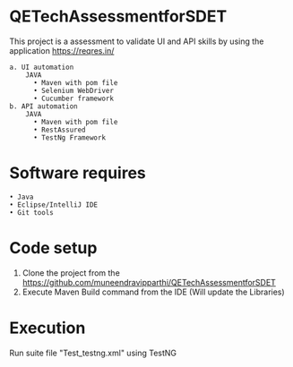 # QETechAssessmentforSDET

This project is a assessment to validate UI and API skills by using the application https://reqres.in/

    a. UI automation
        JAVA
          • Maven with pom file
          • Selenium WebDriver
          • Cucumber framework
    b. API automation
        JAVA
          • Maven with pom file
          • RestAssured
          • TestNg Framework

# Software requires

    • Java
    • Eclipse/IntelliJ IDE
    • Git tools 

# Code setup

  1. Clone the project from the https://github.com/muneendravipparthi/QETechAssessmentforSDET
  2. Execute Maven Build command from the IDE (Will update the Libraries)

# Execution
  Run suite file "Test_testng.xml" using TestNG
